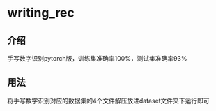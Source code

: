 # writing_rec
## 介绍
手写数字识别pytorch版，训练集准确率100%，测试集准确率93%
## 用法
将手写数字识别对应的数据集的4个文件解压放进dataset文件夹下运行即可

